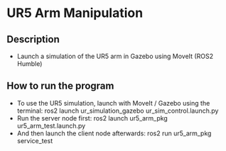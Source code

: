 # UR5 Arm Manipulation

## Description
* Launch a simulation of the UR5 arm in Gazebo using MoveIt (ROS2 Humble)

## How to run the program
* To use the UR5 simulation, launch with MoveIt / Gazebo using the terminal: ros2 launch ur_simulation_gazebo ur_sim_control.launch.py
* Run the server node first: ros2 launch ur5_arm_pkg ur5_arm_test.launch.py
* And then launch the client node afterwards: ros2 run ur5_arm_pkg service_test
